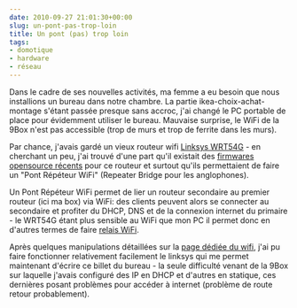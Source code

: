 ```yaml
---
date: 2010-09-27 21:01:30+00:00
slug: un-pont-pas-trop-loin
title: Un pont (pas) trop loin
tags:
- domotique
- hardware
- réseau
---
```


Dans le cadre de ses nouvelles activités, ma femme a eu besoin que nous installions un bureau dans notre chambre. La partie ikea-choix-achat-montage s'étant passée presque sans accroc, j'ai changé le PC portable de place pour évidemment utiliser le bureau. Mauvaise surprise, le WiFi de la 9Box n'est pas accessible (trop de murs et trop de ferrite dans les murs).

Par chance, j'avais gardé un vieux routeur wifi [Linksys WRT54G](http://en.wikipedia.org/wiki/Linksys_WRT54G_series) - en cherchant un peu, j'ai trouvé d'une part qu'il existait des [firmwares opensource récents](http://www.dd-wrt.com/site/index) pour ce routeur et surtout qu'ils permettaient de faire un "Pont Répéteur WiFi" (Repeater Bridge pour les anglophones).

Un Pont Répéteur WiFi permet de lier un routeur secondaire au premier routeur (ici ma box) via WiFi: des clients peuvent alors se connecter au secondaire et profiter du DHCP, DNS et de la connexion internet du primaire - le WRT54G étant plus sensible au WiFi que mon PC il permet donc en d'autres termes de faire [relais WiFi](http://www.dd-wrt.com/wiki/index.php/Image:Repeater_Bridge.jpg).

Après quelques manipulations détaillées sur la [page dédiée du wifi](http://www.dd-wrt.com/wiki/index.php/Repeater_Bridge), j'ai pu faire fonctionner relativement facilement le linksys qui me permet maintenant d'écrire ce billet du bureau - la seule difficulté venant de la 9Box sur laquelle j'avais configuré des IP en DHCP et d'autres en statique, ces dernières posant problèmes pour accéder à internet (problème de route retour probablement).
